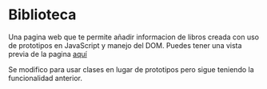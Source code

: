 # Biblioteca
Una pagina web que te permite añadir informacion de libros creada con uso de prototipos en JavaScript y manejo del DOM.
Puedes tener una vista previa de la pagina [aquí](https://darito97.github.io/Biblioteca/)

Se modifico para usar clases en lugar de prototipos pero sigue teniendo la funcionalidad anterior. 
